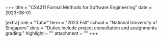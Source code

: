 +++
title = "CS4211 Formal Methods for Software Engineering"
date = 2023-08-01

[extra]
role = "Tutor"
term = "2023 Fall"
school = "National University of Singapore"
duty = "Duties include project consultation and assignments grading."
highlight = ""
attachment = ""
+++


